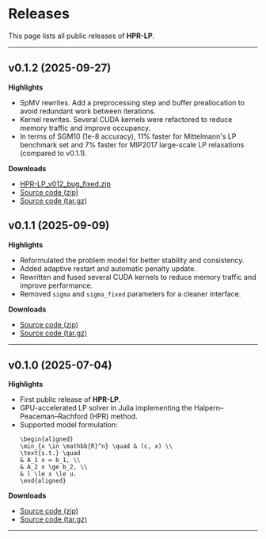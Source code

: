 # Releases

This page lists all public releases of **HPR-LP**.  


---


## v0.1.2  (2025-09-27)

**Highlights**
- SpMV rewrites. Add a preprocessing step and buffer preallocation to avoid redundant work between iterations.  
- Kernel rewrites. Several CUDA kernels were refactored to reduce memory traffic and improve occupancy.
- In terms of SGM10 (1e-8 accuracy), 11% faster for Mittelmann's LP benchmark set and 7% faster for MIP2017 large-scale LP relaxations (compared to v0.1.1).  


**Downloads**
- [HPR-LP_v012_bug_fixed.zip](https://github.com/PolyU-IOR/HPR-LP/releases/download/v0.1.2/HPR-LP_v012_bug_fixed.zip)
- [Source code (zip)](https://github.com/PolyU-IOR/HPR-LP/archive/refs/tags/v0.1.2.zip)  
- [Source code (tar.gz)](https://github.com/PolyU-IOR/HPR-LP/archive/refs/tags/v0.1.2.tar.gz)

## v0.1.1  (2025-09-09)

**Highlights**
- Reformulated the problem model for better stability and consistency.  
- Added adaptive restart and automatic penalty update.  
- Rewritten and fused several CUDA kernels to reduce memory traffic and improve performance.  
- Removed `sigma` and `sigma_fixed` parameters for a cleaner interface.

**Downloads**
- [Source code (zip)](https://github.com/PolyU-IOR/HPR-LP/archive/refs/tags/v0.1.1.zip)  
- [Source code (tar.gz)](https://github.com/PolyU-IOR/HPR-LP/archive/refs/tags/v0.1.1.tar.gz)

---

## v0.1.0  (2025-07-04)

**Highlights**
- First public release of **HPR-LP**.  
- GPU-accelerated LP solver in Julia implementing the Halpern–Peaceman–Rachford (HPR) method.  
- Supported model formulation:
  ```{math}
  \begin{aligned}
  \min_{x \in \mathbb{R}^n} \quad & (c, x) \\
  \text{s.t.} \quad 
  & A_1 x = b_1, \\
  & A_2 x \ge b_2, \\
  & l \le x \le u.
  \end{aligned}
  ```

**Downloads**
- [Source code (zip)](https://github.com/PolyU-IOR/HPR-LP/archive/refs/tags/v0.1.0.zip)  
- [Source code (tar.gz)](https://github.com/PolyU-IOR/HPR-LP/archive/refs/tags/v0.1.0.tar.gz)

---

